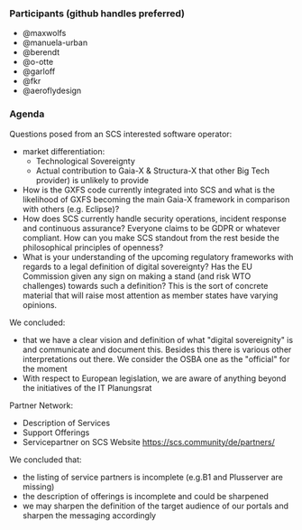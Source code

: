 ### Participants (github handles preferred)
* @maxwolfs
* @manuela-urban
* @berendt
* @o-otte
* @garloff
* @fkr
* @aeroflydesign

### Agenda
Questions posed from an SCS interested software operator:
* market differentiation:
  * Technological Sovereignty
  * Actual contribution to Gaia-X & Structura-X that other Big Tech provider) is unlikely to provide
* How is the GXFS code currently integrated into SCS and what is the likelihood of GXFS becoming the main Gaia-X framework in comparison with others (e.g. Eclipse)?
* How does SCS currently handle security operations, incident response and continuous assurance?
Everyone claims to be GDPR or whatever compliant. How can you make SCS standout from the rest beside the philosophical principles of openness?
* What is your understanding of the upcoming regulatory frameworks with regards to a legal definition of digital sovereignty? Has the EU Commission given any sign on making a stand (and risk WTO challenges) towards such a definition? This is the sort of concrete material that will raise most attention as member states have varying opinions.

We concluded:
* that we have a clear vision and definition of what "digital sovereignity" is and communicate and document this. Besides this there is various other interpretations out there. We consider the OSBA one as the "official" for the moment
* With respect to European legislation, we are aware of anything beyond the initiatives of the IT Planungsrat


Partner Network:
* Description of Services 
* Support Offerings
* Servicepartner on SCS Website 
https://scs.community/de/partners/

We concluded that:
- the listing of service partners is incomplete (e.g.B1 and Plusserver are missing)
- the description of offerings is incomplete and could be sharpened
- we may sharpen the definition of the target audience of our portals and sharpen the messaging accordingly
